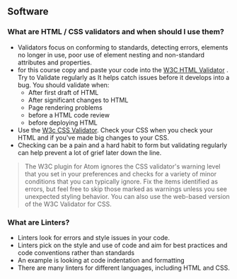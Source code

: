 ## Software

### What are HTML / CSS validators and when should I use them?

- Validators focus on conforming to standards, detecting errors, elements no longer in use, poor use of element nesting and non-standard attributes and properties.
- for this course copy and paste your code into the [W3C HTML Validator](https://validator.w3.org/#validate_by_input) . Try to Validate regularly as It helps catch issues before it develops into a bug. You should validate when:
  - After first draft of HTML
  - After significant changes to HTML
  - Page rendering problems
  - before a HTML code review
  - before deploying HTML
- Use the [W3c CSS Validator](https://jigsaw.w3.org/css-validator/#validate_by_input). Check your CSS when you check your HTML and if you've made big changes to your CSS.
- Checking can be a pain and a hard habit to form but validating regularly can help prevent a lot of grief later down the line. 

>The W3C plugin for Atom ignores the CSS validator's warning level that you set in your preferences and checks for a variety of minor conditions that you can typically ignore. Fix the items identified as errors, but feel free to skip those marked as warnings unless you see unexpected styling behavior. You can also use the web-based version of the W3C Validator for CSS.

### What are Linters?

- Linters look for errors and style issues in your code. 
- Linters pick on the style and use of code and aim for best practices and code conventions rather than standards 
- An example is looking at code indentation and formatting
- There are many linters for different languages, including HTML and CSS.